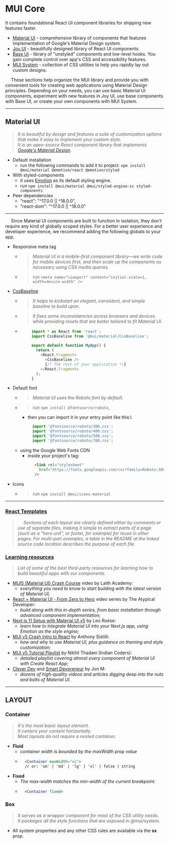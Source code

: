 # MUI Core
It contains foundational React UI component libraries for shipping new features faster.
  * [Material UI](https://mui.com/material-ui/getting-started) - comprehensive library of components that features implementation of Google's Material Design system.
  * [Joy UI](https://github.com/SKindij/React-UI-Styling-Playbook/tree/main/Material-UI/Joy-UI) - beautifully designed library of React UI components.
  * [Base UI](https://github.com/SKindij/React-UI-Styling-Playbook/tree/main/Material-UI/Base-UI) - library of "unstyled" components and low-level hooks. You gain complete control over app's CSS and accessibility features.
  * [MUI System](https://github.com/SKindij/React-UI-Styling-Playbook/tree/main/Material-UI/MUI-System) - collection of CSS utilities to help you rapidly lay out custom designs.

&emsp; These sections help organize the MUI library and provide you with convenient tools for creating web applications using Material Design principles. Depending on your needs, you can use basic Material UI components, experiment with new features in Joy UI, use base components with Base UI, or create your own components with MUI System.

- - -

## Material UI
> _It is beautiful by design and features a suite of customization options that make it easy to implement your custom style._\
> _It is an open-source React component library that implements [Google's Material Design](https://m2.material.io/)._

* Default installation
  + run the following commands to add it to project: ``npm install @mui/material @emotion/react @emotion/styled``
* With styled-components
  + it uses [Emotion](https://emotion.sh/docs/introduction) as its default styling engine.
  + run ``npm install @mui/material @mui/styled-engine-sc styled-components``
* Peer dependencies
  + "react": "^17.0.0 || ^18.0.0",
  + "react-dom": "^17.0.0 || ^18.0.0"
  
- - -

&emsp; Since Material UI components are built to function in isolation, they don't require any kind of globally scoped styles. For a better user experience and developer experience, we recommend adding the following globals to your app.
  * Responsive meta tag
    - > _Material UI is a mobile-first component library—we write code for mobile devices first, and then scale up the components as necessary using CSS media queries._
    - > run ``<meta name="viewport" content="initial-scale=1, width=device-width" />``
  * [CssBaseline](https://mui.com/material-ui/react-css-baseline/)
    - > _It helps to kickstart an elegant, consistent, and simple baseline to build upon._
    - > _It fixes some inconsistencies across browsers and devices while providing resets that are better tailored to fit Material UI._
    -  ```javascript
            import * as React from 'react';
            import CssBaseline from '@mui/material/CssBaseline';
            
            export default function MyApp() {
              return (
                <React.Fragment>
                  <CssBaseline />
                  {/* The rest of your application */}
                </React.Fragment>
              );
            } 
       ```
  * Default font
    - > _Material UI uses the Roboto font by default._
    - > run ``npm install @fontsource/roboto``,
      + then you can import it in your entry point like this:\
          ```javascript
            import '@fontsource/roboto/300.css';
            import '@fontsource/roboto/400.css';
            import '@fontsource/roboto/500.css';
            import '@fontsource/roboto/700.css';
          ```
    - using the Google Web Fonts CDN
      + inside your project's <head /> tag:
         ```html
            <link rel="stylesheet"
              href="https://fonts.googleapis.com/css?family=Roboto:300,400,500,700&display=swap"
            />
          ```
  * Icons
    - > run ```npm install @mui/icons-material```

- - -

### [React Templates](https://mui.com/material-ui/getting-started/templates/)
> _&emsp; Sections of each layout are clearly defined either by comments or use of separate files, making it simple to extract parts of a page (such as a "hero unit", or footer, for example) for reuse in other pages. For multi-part examples, a table in the README at the linked source code location describes the purpose of each file._

### [Learning resources](https://mui.com/material-ui/getting-started/learn/)
> _List of some of the best third-party resources for learning how to build beautiful apps with our components._

* [MUI5 (Material UI) Crash Course](https://www.youtube.com/playlist?list=PLQg6GaokU5CyVrmVsYa9R3g1z2Tsmfpm-) video by Laith Academy:
  - _everything you need to know to start building with the latest version of Material UI;_
* [React + Material UI - From Zero to Hero](https://www.youtube.com/playlist?list=PLDxCaNaYIuUlG5ZqoQzFE27CUOoQvOqnQ) video series by The Atypical Developer:
  - _build along with this in-depth series, from basic installation through advanced component implementation;_
* [Next.js 11 Setup with Material UI v5](https://www.youtube.com/watch?v=IFaFFmPYyMI) by Leo Roese:
  - _learn how to integrate Material UI into your Next.js app, using Emotion as the style engine;_
* [MUI v5 Crash Intro to React](https://www.youtube.com/watch?v=_W3uuxDnySQ) by Anthony Sistilli:
  - _how and why to use Material UI, plus guidance on theming and style customization;_
* [MUI v5 Tutorial Playlist](https://www.youtube.com/playlist?list=PLlR2O33QQkfXnZMMZC0y22gLayBbB1UQd) by Nikhil Thadani (Indian Coders):
  - _detailed playlist covering almost every component of Material UI with Create React App;_
* [Clever Dev](https://www.youtube.com/channel/UCb6AZy0_D1y661PMZck3jOw) and [Smart Devpreneur](https://smartdevpreneur.com/category/javascript/material-ui/) by Jon M:
  - _dozens of high-quality videos and articles digging deep into the nuts and bolts of Material UI._

- - -

## LAYOUT

### Container
>  _It's the most basic layout element._\
>  _It centers your content horizontally._\
>  _Most layouts do not require a nested container._

+ **Fluid**
  - _container width is bounded by the maxWidth prop value_
  - ```jsx
      <Container maxWidth="xs">
      // or: 'sm' | 'md' | 'lg' | 'xl' | false | string
    ```
+ **Fixed**
  - _The max-width matches the min-width of the current breakpoint._
  - ```jsx
      <Container fixed>
    ```

### Box
>  _It serves as a wrapper component for most of the CSS utility needs._\
>  _It packages all the style functions that are exposed in @mui/system._

+ All system properties and any other CSS rules are available via the **sx** prop.









